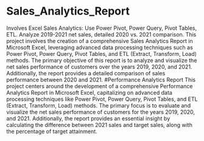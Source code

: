 # Sales_Analytics_Report
Involves Excel Sales Analytics: Use Power Pivot, Power Query, Pivot Tables, ETL. Analyze 2019-2021 net sales, detailed 2020 vs. 2021 comparison.
This project involves the creation of a comprehensive Sales Analytics Report in Microsoft Excel, leveraging advanced data processing techniques such as Power Pivot, Power Query, Pivot Tables, and ETL (Extract, Transform, Load) methods. The primary objective of this report is to analyze and visualize the net sales performance of customers over the years 2019, 2020, and 2021. Additionally, the report provides a detailed comparison of sales performance between 2020 and 2021.
#Performance Analytics Report
This project centers around the development of a comprehensive Performance Analytics Report in Microsoft Excel, capitalizing on advanced data processing techniques like Power Pivot, Power Query, Pivot Tables, and ETL (Extract, Transform, Load) methods. The primary focus is to evaluate and visualize the net sales performance of customers for the years 2019, 2020, and 2021. Additionally, the report provides an essential insight by calculating the difference between 2021 sales and target sales, along with the percentage of target attainment.
